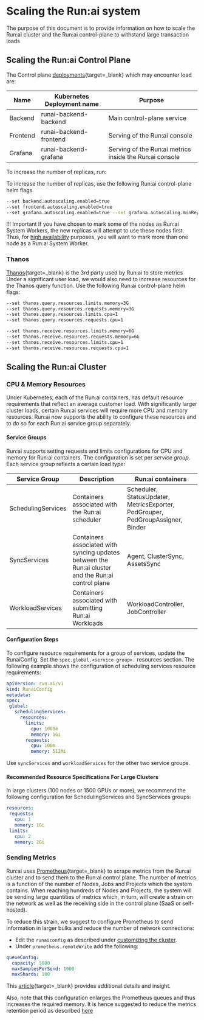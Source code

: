# Scaling the Run:ai system

The purpose of this document is to provide information on how to scale the Run:ai cluster and the Run:ai control-plane to withstand large transaction loads

## Scaling the Run:ai Control Plane

The Control plane [deployments](https://kubernetes.io/docs/concepts/workloads/controllers/deployment/){target=_blank} which may encounter load are:

| Name |  Kubernetes Deployment name | Purpose |
|------|-----------------------------|---------|
| Backend | runai-backend-backend | Main control-plane service |
| Frontend | runai-backend-frontend | Serving of the Run:ai console |
| Grafana | runai-backend-grafana | Serving of the Run:ai metrics inside the Run:ai console |

To increase the number of replicas, run:

To increase the number of replicas, use the following Run:ai control-plane helm flags

```bash
--set backend.autoscaling.enabled=true 
--set frontend.autoscaling.enabled=true
--set grafana.autoscaling.enabled=true --set grafana.autoscaling.minReplicas=2
```

!!! Important
    If you have chosen to mark some of the nodes as Run:ai System Workers, the new replicas will attempt to use these nodes first. Thus, for [high availability](ha.md) purposes, you will want to mark more than one node as a Run:ai System Worker.  

### Thanos

[Thanos](https://thanos.io/){target=_blank} is the 3rd party used by Run:ai to store metrics Under a significant user load, we would also need to increase resources for the Thanos query function. Use the following Run:ai control-plane helm flags:

```bash
--set thanos.query.resources.limits.memory=3G
--set thanos.query.resources.requests.memory=3G
--set thanos.query.resources.limits.cpu=1
--set thanos.query.resources.requests.cpu=1

--set thanos.receive.resources.limits.memory=6G 
--set thanos.receive.resources.requests.memory=6G
--set thanos.receive.resources.limits.cpu=1 
--set thanos.receive.resources.requests.cpu=1
```

## Scaling the Run:ai Cluster

### CPU & Memory Resources

Under Kubernetes, each of the Run:ai containers, has default resource requirements that reflect an average customer load. With significantly larger cluster loads, certain Run:ai services will require more CPU and memory resources. Run:ai now supports the ability to configure these resources and to do so for each Run:ai service group separately.

#### Service Groups

Run:ai supports setting requests and limits configurations for CPU and memory for Run:ai containers. The configuration is set per *service group*. Each service group reflects a certain load type:

| Service Group | Description | Run:ai containers |
|---------------|-------------|-------------------|
| SchedulingServices | Containers associated with the Run:ai scheduler | Scheduler, StatusUpdater, MetricsExporter, PodGrouper, PodGroupAssigner, Binder |
| SyncServices | Containers associated with syncing updates between the Run:ai cluster and the Run:ai control plane | Agent, ClusterSync, AssetsSync |
| WorkloadServices| Containers associated with submitting Run:ai Workloads | WorkloadController, JobController |

#### Configuration Steps

To configure resource requirements for a group of services, update the RunaiConfig. Set the `spec.global.<service-group>.` resources section.
The following example shows the configuration of scheduling services resource requirements:

``` yaml
apiVersion: run.ai/v1
kind: RunaiConfig
metadata:
spec:
 global:
   schedulingServices:
     resources:
       limits:
         cpu: 1000m
         memory: 1Gi
       requests:
         cpu: 100m
         memory: 512Mi
```

Use `syncServices` and `workloadServices` for the other two service groups.

#### Recommended Resource Specifications For Large Clusters

In large clusters (100 nodes or 1500 GPUs or more), we recommend the following configuration for SchedulingServices and SyncServices groups:

``` yaml
resources:
 requests:
   cpu: 1
   memory: 1Gi
 limits:
   cpu: 2
   memory: 2Gi
```

### Sending Metrics

Run:ai uses [Prometheus](https://prometheus.io/){target=_blank} to scrape metrics from the Run:ai cluster and to send them to the Run:ai control plane. The number of metrics is a function of the number of Nodes, Jobs and Projects which the system contains. When reaching hundreds of Nodes and Projects, the system will be sending large quantities of metrics which, in turn, will create a strain on the network as well as the receiving side in the control plane (SaaS or self-hosted).

To reduce this strain, we suggest to configure Prometheus to send information in larger bulks and reduce the number of network connections:

* Edit the `runaiconfig` as described under [customizing the cluster](../cluster-setup/customize-cluster-install.md).
* Under `prometheus.remoteWrite` add the following:

``` yaml
queueConfig:
  capacity: 5000
  maxSamplesPerSend: 1000
  maxShards: 100
```

This [article](https://last9.io/blog/how-to-scale-prometheus-remote-write/){target=_blank} provides additional details and insight.

Also, note that this configuration enlarges the Prometheus queues and thus increases the required memory. It is hence suggested to reduce the metrics retention period as described [here](../cluster-setup/customize-cluster-install.md#configurations)

